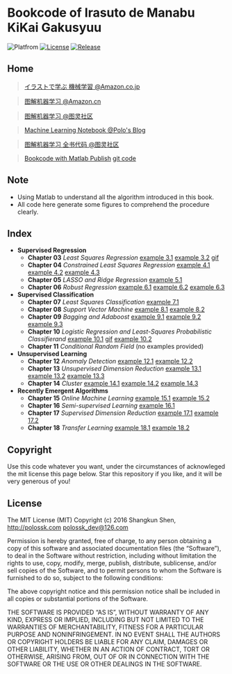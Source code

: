 # Bookcode of Irasuto de Manabu KiKai Gakusyuu

![Platfrom](https://img.shields.io/badge/matlab-2015b-bb92ac.svg)
[![License](https://img.shields.io/badge/license-MIT-blue.svg)](LICENSE)
[![Release](https://img.shields.io/badge/release-v1.0.6-brightgreen.svg)](https://github.com/polossk/Bookcode-of-Irasuto-de-Manabu-KiKai-Gakusyuu/releases)

## Home
>[イラストで学ぶ 機械学習 @Amazon.co.jp](http://www.amazon.co.jp/%E3%82%A4%E3%83%A9%E3%82%B9%E3%83%88%E3%81%A7%E5%AD%A6%E3%81%B6-%E6%A9%9F%E6%A2%B0%E5%AD%A6%E7%BF%92-%E6%9C%80%E5%B0%8F%E4%BA%8C%E4%B9%97%E6%B3%95%E3%81%AB%E3%82%88%E3%82%8B%E8%AD%98%E5%88%A5%E3%83%A2%E3%83%87%E3%83%AB%E5%AD%A6%E7%BF%92%E3%82%92%E4%B8%AD%E5%BF%83%E3%81%AB-KS%E6%83%85%E5%A0%B1%E7%A7%91%E5%AD%A6%E5%B0%82%E9%96%80%E6%9B%B8-%E6%9D%89%E5%B1%B1/dp/4061538217 "イラストで学ぶ 機械学習")

>[图解机器学习 @Amazon.cn](http://www.amazon.cn/%E5%9B%BE%E4%B9%A6/dp/B00W0TX0L0 "图解机器学习")

>[图解机器学习 @图灵社区](http://www.ituring.com.cn/book/1371 "图解机器学习")

>[Machine Learning Notebook @Polo's Blog](http://blog.polossk.com/ml-lessonnote/)

>[图解机器学习 全书代码 @图灵社区](http://www.ituring.com.cn/article/214390)

>[Bookcode with Matlab Publish](http://bookcode.polossk.com/Irasuto-de-Manabu-KiKai-Gakusyuu/) [git code](https://github.com/polossk/Bookcode-of-Irasuto-de-Manabu-KiKai-Gakusyuu/)

## Note
- Using Matlab to understand all the algorithm introduced in this book.
- All code here generate some figures to comprehend the procedure clearly.

## Index
- __Supervised Regression__
	- __Chapter 03__ _Least Squares Regression_ [example 3.1](http://bookcode.polossk.com/Irasuto-de-Manabu-KiKai-Gakusyuu/html/eg03_1.html) [example 3.2](http://bookcode.polossk.com/Irasuto-de-Manabu-KiKai-Gakusyuu/html/eg03_2.html) [gif](http://bookcode.polossk.com/Irasuto-de-Manabu-KiKai-Gakusyuu/html/eg03_2_gif.html)
	- __Chapter 04__ _Constrained Least Squares Regression_ [example 4.1](http://bookcode.polossk.com/Irasuto-de-Manabu-KiKai-Gakusyuu/html/eg04_1.html) [example 4.2](http://bookcode.polossk.com/Irasuto-de-Manabu-KiKai-Gakusyuu/html/eg04_2.html) [example 4.3](http://bookcode.polossk.com/Irasuto-de-Manabu-KiKai-Gakusyuu/html/eg04_3.html)
	- __Chapter 05__ _LASSO and Ridge Regression_ [example 5.1](http://bookcode.polossk.com/Irasuto-de-Manabu-KiKai-Gakusyuu/html/eg05_1.html)
	- __Chapter 06__ _Robust Regression_ [example 6.1](http://bookcode.polossk.com/Irasuto-de-Manabu-KiKai-Gakusyuu/html/eg06_1.html) [example 6.2](http://bookcode.polossk.com/Irasuto-de-Manabu-KiKai-Gakusyuu/html/eg06_2.html) [example 6.3](http://bookcode.polossk.com/Irasuto-de-Manabu-KiKai-Gakusyuu/html/eg06_3.html)
- __Supervised Classification__
	- __Chapter 07__ _Least Squares Classification_ [example 7.1](http://bookcode.polossk.com/Irasuto-de-Manabu-KiKai-Gakusyuu/html/eg07_1.html)
	- __Chapter 08__ _Support Vector Machine_ [example 8.1](http://bookcode.polossk.com/Irasuto-de-Manabu-KiKai-Gakusyuu/html/eg08_1.html) [example 8.2](http://bookcode.polossk.com/Irasuto-de-Manabu-KiKai-Gakusyuu/html/eg08_2.html)
	- __Chapter 09__ _Bagging and Adaboost_ [example 9.1](http://bookcode.polossk.com/Irasuto-de-Manabu-KiKai-Gakusyuu/html/eg09_1.html) [example 9.2](http://bookcode.polossk.com/Irasuto-de-Manabu-KiKai-Gakusyuu/html/eg09_2.html) [example 9.3](http://bookcode.polossk.com/Irasuto-de-Manabu-KiKai-Gakusyuu/html/eg09_3.html)
	- __Chapter 10__ _Logistic Regression and Least-Squares Probabilistic Classifierand_ [example 10.1](http://bookcode.polossk.com/Irasuto-de-Manabu-KiKai-Gakusyuu/html/eg10_1.html) [gif](http://bookcode.polossk.com/Irasuto-de-Manabu-KiKai-Gakusyuu/html/eg10_1_gif.html) [example 10.2](http://bookcode.polossk.com/Irasuto-de-Manabu-KiKai-Gakusyuu/html/eg10_2.html)
	- __Chapter 11__ _Conditional Random Field_ (no examples provided)
- __Unsupervised Learning__
	- __Chapter 12__ _Anomaly Detection_ [example 12.1](http://bookcode.polossk.com/Irasuto-de-Manabu-KiKai-Gakusyuu/html/eg12_1.html) [example 12.2](http://bookcode.polossk.com/Irasuto-de-Manabu-KiKai-Gakusyuu/html/eg12_2.html)
	- __Chapter 13__ _Unsupervised Dimension Reduction_ [example 13.1](http://bookcode.polossk.com/Irasuto-de-Manabu-KiKai-Gakusyuu/html/eg13_1.html) [example 13.2](http://bookcode.polossk.com/Irasuto-de-Manabu-KiKai-Gakusyuu/html/eg13_2.html) [example 13.3](http://bookcode.polossk.com/Irasuto-de-Manabu-KiKai-Gakusyuu/html/eg13_3.html)
	- __Chapter 14__ _Cluster_ [example 14.1](http://bookcode.polossk.com/Irasuto-de-Manabu-KiKai-Gakusyuu/html/eg14_1.html) [example 14.2](http://bookcode.polossk.com/Irasuto-de-Manabu-KiKai-Gakusyuu/html/eg14_2.html) [example 14.3](http://bookcode.polossk.com/Irasuto-de-Manabu-KiKai-Gakusyuu/html/eg14_3.html)
- __Recently Emergent Algorithms__
	- __Chapter 15__ _Online Machine Learning_ [example 15.1](http://bookcode.polossk.com/Irasuto-de-Manabu-KiKai-Gakusyuu/html/eg15_1.html) [example 15.2](http://bookcode.polossk.com/Irasuto-de-Manabu-KiKai-Gakusyuu/html/eg15_2.html)
	- __Chapter 16__ _Semi-supervised Learning_ [example 16.1](http://bookcode.polossk.com/Irasuto-de-Manabu-KiKai-Gakusyuu/html/eg16_1.html)
	- __Chapter 17__ _Supervised Dimension Reduction_ [example 17.1](http://bookcode.polossk.com/Irasuto-de-Manabu-KiKai-Gakusyuu/html/eg17_1.html) [example 17.2](http://bookcode.polossk.com/Irasuto-de-Manabu-KiKai-Gakusyuu/html/eg17_2.html)
	- __Chapter 18__ _Transfer Learning_ [example 18.1](http://bookcode.polossk.com/Irasuto-de-Manabu-KiKai-Gakusyuu/html/eg18_1.html) [example 18.2](http://bookcode.polossk.com/Irasuto-de-Manabu-KiKai-Gakusyuu/html/eg18_2.html)

## Copyright
Use this code whatever you want, under the circumstances of acknowleged the mit license this page below. Star this repository if you like, and it will be very generous of you!

## License
The MIT License (MIT)
Copyright (c) 2016 Shangkun Shen, http://polossk.com <polossk_dev@126.com>

Permission is hereby granted, free of charge, to any person obtaining a copy
of this software and associated documentation files (the “Software”), to deal
in the Software without restriction, including without limitation the rights
to use, copy, modify, merge, publish, distribute, sublicense, and/or sell
copies of the Software, and to permit persons to whom the Software is
furnished to do so, subject to the following conditions:

The above copyright notice and this permission notice shall be included in
all copies or substantial portions of the Software.

THE SOFTWARE IS PROVIDED “AS IS”, WITHOUT WARRANTY OF ANY KIND, EXPRESS OR
IMPLIED, INCLUDING BUT NOT LIMITED TO THE WARRANTIES OF MERCHANTABILITY,
FITNESS FOR A PARTICULAR PURPOSE AND NONINFRINGEMENT. IN NO EVENT SHALL THE
AUTHORS OR COPYRIGHT HOLDERS BE LIABLE FOR ANY CLAIM, DAMAGES OR OTHER
LIABILITY, WHETHER IN AN ACTION OF CONTRACT, TORT OR OTHERWISE, ARISING FROM,
OUT OF OR IN CONNECTION WITH THE SOFTWARE OR THE USE OR OTHER DEALINGS IN
THE SOFTWARE.
